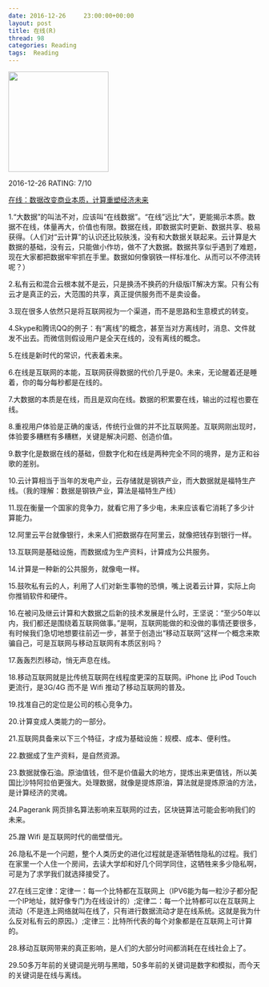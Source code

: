 ```yaml
---
date: 2016-12-26	 23:00:00+00:00
layout: post
title: 在线(R)
thread: 98
categories: Reading
tags:  Reading
---
```


<img src="https://images-cn.ssl-images-amazon.com/images/I/71oA-VZ4QHL.jpg" width="200" />

2016-12-26 RATING: 7/10

[在线：数据改变商业本质，计算重塑经济未来](https://book.douban.com/subject/26885117/)


1.“大数据”的叫法不对，应该叫“在线数据”。“在线”远比“大”，更能揭示本质。数据不在线，体量再大，价值也有限。数据在线，即数据实时更新、数据共享、极易获得。（人们对“云计算”的认识还比较肤浅，没有和大数据关联起来。云计算是大数据的基础，没有云，只能做小作坊，做不了大数据。数据共享似乎遇到了难题，现在大家都把数据牢牢抓在手里。数据如何像钢铁一样标准化、从而可以不停流转呢？）

2.私有云和混合云根本就不是云，只是换汤不换药的升级版IT解决方案。只有公有云才是真正的云，大范围的共享，真正提供服务而不是卖设备。

3.现在很多人依然只是将互联网视为一个渠道，而不是思路和生意模式的转变。

4.Skype和腾讯QQ的例子：有“离线”的概念，甚至当对方离线时，消息、文件就发不出去。而微信则假设用户是全天在线的，没有离线的概念。

5.在线是新时代的常识，代表着未来。

6.在线是互联网的本能，互联网获得数据的代价几乎是0。未来，无论醒着还是睡着，你的每分每秒都是在线的。

7.大数据的本质是在线，而且是双向在线。数据的积累要在线，输出的过程也要在线。

8.重视用户体验是正确的废话，传统行业做的并不比互联网差。互联网刚出现时，体验要多糟糕有多糟糕，关键是解决问题、创造价值。

9.数字化是数据在线的基础，但数字化和在线是两种完全不同的境界，是方正和谷歌的差别。

10.云计算相当于当年的发电产业，云存储就是钢铁产业，而大数据就是福特生产线。（我的理解：数据是钢铁产业，算法是福特生产线）

11.现在衡量一个国家的竞争力，就看它用了多少电，未来应该看它消耗了多少计算能力。

12.阿里云平台就像银行，未来人们把数据存在阿里云，就像把钱存到银行一样。

13.互联网是基础设施，而数据成为生产资料，计算成为公共服务。

14.计算是一种新的公共服务，就像电一样。

15.鼓吹私有云的人，利用了人们对新生事物的恐惧，嘴上说着云计算，实际上向你推销软件和硬件。

16.在被问及继云计算和大数据之后新的技术发展是什么时，王坚说：“至少50年以内，我们都还是围绕着互联网做事。”是啊，互联网能做的和没做的事情还要很多，有时候我们急切地想要往前迈一步，甚至于创造出“移动互联网”这样一个概念来欺骗自己，可是互联网与移动互联网有本质区别吗？

17.轰轰烈烈移动，悄无声息在线。

18.移动互联网就是比传统互联网在线程度更深的互联网。iPhone 比 iPod Touch 更流行，是3G/4G 而不是 Wifi 推动了移动互联网的普及。

19.找准自己的定位是公司的核心竞争力。

20.计算变成人类能力的一部分。

21.互联网具备来以下三个特征，才成为基础设施：规模、成本、便利性。

22.数据成了生产资料，是自然资源。

23.数据就像石油。原油值钱，但不是价值最大的地方，提炼出来更值钱，所以美国比沙特阿拉伯更强大。处理数据，就像是提炼原油，算法就是提炼原油的方法，是计算经济的灵魂。

24.Pagerank 网页排名算法影响来互联网的过去，区块链算法可能会影响我们的未来。 

25.蹭 Wifi 是互联网时代的凿壁借光。

26.隐私不是一个问题，整个人类历史的进化过程就是逐渐牺牲隐私的过程。我们在家里一个人住一个房间，去读大学却和好几个同学同住，这牺牲来多少隐私啊，可是为了求学我们就选择接受了。

27.在线三定律：定律一：每一个比特都在互联网上（IPV6能为每一粒沙子都分配一个IP地址，就好像专门为在线设计的）;定律二：每一个比特都可以在互联网上流动（不是连上网络就叫在线了，只有进行数据流动才是在线系统。这就是我为什么反对私有云的原因。）;定律三：比特所代表的每个对象都是在互联网上可计算的。

28.移动互联网带来的真正影响，是人们的大部分时间都消耗在在线社会上了。

29.50多万年前的关键词是光明与黑暗，50多年前的关键词是数字和模拟，而今天的关键词是在线与离线。



